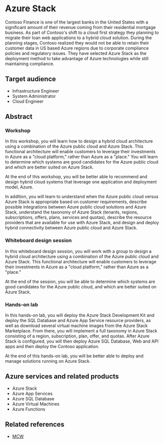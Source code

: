 # Azure Stack

Contoso Finance is one of the largest banks in the United States with a significant amount of their revenue coming from their residential mortgage business. As part of Contoso's shift to a cloud first strategy they planning to migrate their loan web applications to a hybrid cloud solution. During the planning stages, Contoso realized they would not be able to retain their customer data in US based Azure regions due to corporate compliance policies and regulatory issues. They have selected Azure Stack as the deployment method to take advantage of Azure technologies while still maintaining compliance.

## Target audience

- Infrastructure Engineer
- System Administrator
- Cloud Engineer

## Abstract 

### Workshop

In this workshop, you will learn how to design a hybrid cloud architecture using a combination of the Azure public cloud and Azure Stack. This functional architecture will enable customers to leverage their investments in Azure as a "cloud platform," rather than Azure as a "place." You will learn to determine which systems are good candidates for the Azure public cloud and which are better suited on Azure Stack.

At the end of this workshop, you will be better able to recommend and design hybrid cloud systems that leverage one application and deployment model, Azure.

In addition, you will learn to understand when the Azure public cloud versus Azure Stack is appropriate based on customer requirements, describe possible integrations between Azure public cloud solutions and Azure Stack, understand the taxonomy of Azure Stack (tenants, regions, subscriptions, offers, plans, services and quotas), describe the resource providers that are available for use with Azure Stack, and design and deploy hybrid connectivity between Azure public cloud and Azure Stack.

### Whiteboard design session

In this whiteboard design session, you will work with a group to design a hybrid cloud architecture using a combination of the Azure public cloud and Azure Stack. This functional architecture will enable customers to leverage their investments in Azure as a "cloud platform," rather than Azure as a "place."

At the end of the session, you will be able to determine which systems are good candidates for the Azure public cloud, and which are better suited on Azure Stack.

### Hands-on lab

In this hands-on lab, you will deploy the Azure Stack Development Kit and deploy the SQL Database and Azure App Service resource providers, as well as download several virtual machine images from the Azure Stack Marketplace. From there, you will implement a full taxonomy in Azure Stack consisting of a region, subscription, plan, offer, and quotas. After Azure Stack is configured, you will then deploy Azure SQL Database, Web and API apps and then deploy the Contoso application.

At the end of this hands-on lab, you will be better able to deploy and manage solutions running on Azure Stack.

## Azure services and related products
- Azure Stack
- Azure App Services
- Azure SQL Database
- Azure Virtual Machines
- Azure Functions

## Related references
- [MCW](https://microsoftcloudworkshop.com)
